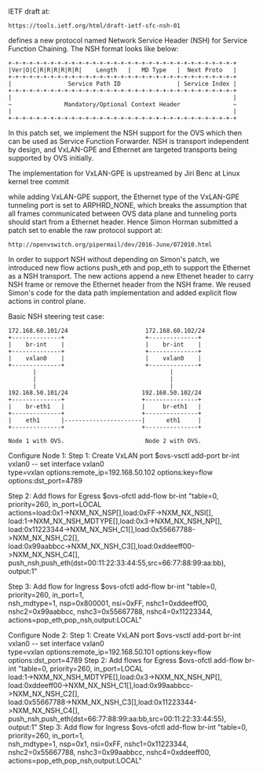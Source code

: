 IETF draft at:

    https://tools.ietf.org/html/draft-ietf-sfc-nsh-01

defines a new protocol named Network Service Header (NSH) for
Service Function Chaining. The NSH format looks like below:

    +-+-+-+-+-+-+-+-+-+-+-+-+-+-+-+-+-+-+-+-+-+-+-+-+-+-+-+-+-+-+-+-+
    |Ver|O|C|R|R|R|R|R|R|    Length   |   MD Type   |  Next Proto   |
    +-+-+-+-+-+-+-+-+-+-+-+-+-+-+-+-+-+-+-+-+-+-+-+-+-+-+-+-+-+-+-+-+
    |                Service Path ID                | Service Index |
    +-+-+-+-+-+-+-+-+-+-+-+-+-+-+-+-+-+-+-+-+-+-+-+-+-+-+-+-+-+-+-+-+
    |                                                               |
    ~               Mandatory/Optional Context Header               ~
    |                                                               |
    +-+-+-+-+-+-+-+-+-+-+-+-+-+-+-+-+-+-+-+-+-+-+-+-+-+-+-+-+-+-+-+-+
  
In this patch set, we implement the NSH support for the OVS which
then can be used as Service Function Forwarder. NSH is transport
independent by design, and VxLAN-GPE and Ethernet are targeted
transports being supported by OVS initially.

The implementation for VxLAN-GPE is upstreamed by Jiri Benc at
Linux kernel tree commit <e1e5314de08ba6003b358125eafc9ad9e75a950c>

while adding VxLAN-GPE support, the Ethernet type of the VxLAN-GPE
tunneling port is set to ARPHRD_NONE, which breaks the assumption
that all frames communicated between OVS data plane and tunneling
ports should start from a Ethernet header. Hence Simon Horman
submitted a patch set to enable the raw protocol support at:

    http://openvswitch.org/pipermail/dev/2016-June/072010.html

In order to support NSH without depending on Simon's patch, we
introduced new flow actions push_eth and pop_eth to support the
Ethernet as a NSH transport. The new actions append a new Ethenet
header to carry NSH frame or remove the Ethernet header from the
NSH frame. We reused Simon's code for the data path implementation
and added explicit flow actions in control plane.

Basic NSH steering test case:

    172.168.60.101/24                      172.168.60.102/24
    +--------------+                       +--------------+
    |    br-int    |                       |    br-int    |
    +--------------+                       +--------------+
    |    vxlan0    |                       |    vxlan0    |
    +--------------+                       +--------------+
           |                                      |
           |                                      |
           |                                      |
    192.168.50.101/24                     192.168.50.102/24
    +--------------+                      +---------------+
    |    br-eth1   |                      |     br-eth1   |
    +--------------+                      +---------------+
    |    eth1      |----------------------|      eth1     |
    +--------------+                      +---------------+

    Node 1 with OVS.                       Node 2 with OVS.

Configure Node 1:
Step 1: Create VxLAN port
  $ovs-vsctl add-port br-int vxlan0 -- set interface vxlan0 \
   type=vxlan options:remote_ip=192.168.50.102 options:key=flow \
   options:dst_port=4789

Step 2: Add flows for Egress
   $ovs-ofctl add-flow br-int "table=0, priority=260, in_port=LOCAL \
    actions=load:0x1->NXM_NX_NSP[],load:0xFF->NXM_NX_NSI[],\
    load:1->NXM_NX_NSH_MDTYPE[],load:0x3->NXM_NX_NSH_NP[],\
    load:0x11223344->NXM_NX_NSH_C1[],load:0x55667788->NXM_NX_NSH_C2[],\
    load:0x99aabbcc->NXM_NX_NSH_C3[],load:0xddeeff00->NXM_NX_NSH_C4[],\
    push_nsh,push_eth(dst=00:11:22:33:44:55,src=66:77:88:99:aa:bb),\
    output:1"

Step 3: Add flow for Ingress
   $ovs-ofctl add-flow br-int "table=0, priority=260, in_port=1,\
    nsh_mdtype=1, nsp=0x800001, nsi=0xFF, nshc1=0xddeeff00,\
    nshc2=0x99aabbcc, nshc3=0x55667788, nshc4=0x11223344, \
    actions=pop_eth,pop_nsh,output:LOCAL"

Configure Node 2:
Step 1: Create VxLAN port
  $ovs-vsctl add-port br-int vxlan0 -- set interface vxlan0 \
   type=vxlan options:remote_ip=192.168.50.101 options:key=flow \
   options:dst_port=4789
Step 2: Add flows for Egress
   $ovs-ofctl add-flow br-int "table=0, priority=260, in_port=LOCAL \
    load:1->NXM_NX_NSH_MDTYPE[],load:0x3->NXM_NX_NSH_NP[],\
    load:0xddeeff00->NXM_NX_NSH_C1[],load:0x99aabbcc->NXM_NX_NSH_C2[],\
    load:0x55667788->NXM_NX_NSH_C3[],load:0x11223344->NXM_NX_NSH_C4[],\
    push_nsh,push_eth(dst=66:77:88:99:aa:bb,src=00:11:22:33:44:55),\
    output:1"
Step 3: Add flow for Ingress
   $ovs-ofctl add-flow br-int "table=0, priority=260, in_port=1,\
    nsh_mdtype=1, nsp=0x1, nsi=0xFF, nshc1=0x11223344,\
    nshc2=0x55667788, nshc3=0x99aabbcc, nshc4=0xddeeff00, \
    actions=pop_eth,pop_nsh,output:LOCAL"

